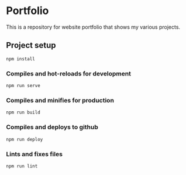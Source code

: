 # Portfolio
This is a repository for website portfolio that shows my various projects.

## Project setup
```
npm install
```

### Compiles and hot-reloads for development
```
npm run serve
```

### Compiles and minifies for production
```
npm run build
```

### Compiles and deploys to github
```
npm run deploy
```

### Lints and fixes files
```
npm run lint
```